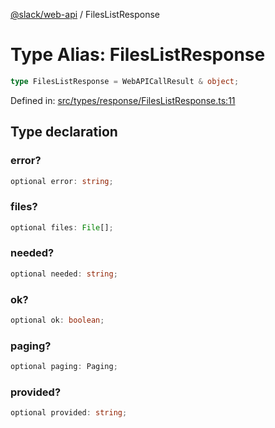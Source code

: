 [@slack/web-api](../index.md) / FilesListResponse

# Type Alias: FilesListResponse

```ts
type FilesListResponse = WebAPICallResult & object;
```

Defined in: [src/types/response/FilesListResponse.ts:11](https://github.com/slackapi/node-slack-sdk/blob/main/packages/web-api/src/types/response/FilesListResponse.ts#L11)

## Type declaration

### error?

```ts
optional error: string;
```

### files?

```ts
optional files: File[];
```

### needed?

```ts
optional needed: string;
```

### ok?

```ts
optional ok: boolean;
```

### paging?

```ts
optional paging: Paging;
```

### provided?

```ts
optional provided: string;
```

